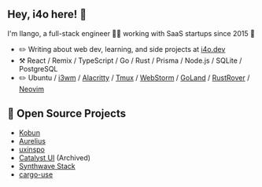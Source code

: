 ## Hey, i4o here! :wave:

I'm Ilango, a full-stack engineer 👨‍💻 working with SaaS startups since 2015 🚀

-   :pencil2: Writing about web dev, learning, and side projects at [i4o.dev](https://i4o.dev)
-   :hammer_and_pick: React / Remix / TypeScript / Go / Rust / Prisma / Node.js / SQLite / PostgreSQL
-   :pencil2: Ubuntu / [i3wm](https://i3wm.org/) / [Alacritty](https://alacritty.org/) / [Tmux](https://github.com/tmux/tmux) / [WebStorm](https://www.jetbrains.com/webstorm/) / [GoLand](https://www.jetbrains.com/go/) / [RustRover](https://www.jetbrains.com/rust/) / [Neovim](https://neovim.io/)

## :seedling: Open Source Projects

- [Kobun](https://github.com/aureliushq/kobun)
- [Aurelius](https://aurelius.ink/)
- [uxinspo](https://uxinspo.site/)
- [Catalyst UI](https://catalyst-ui.netlify.app/) (Archived)
- [Synthwave Stack](https://synthwave-stack.fly.dev/)
- [cargo-use](https://github.com/i4o-dev/cargo-use)
